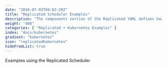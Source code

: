 ```yaml
---
date: "2016-07-03T04:02:20Z"
title: "Replicated Scheduler Examples"
description: "The components section of the Replicated YAML defines how the containers will be created and started."
weight: "400"
categories: [ "Replicated + Kubernetes Examples" ]
index: "docs/kubernetes"
gradient: "kubernetes"
icon: "replicatedKubernetes"
hideFromList: true
---
```


Examples using the Replicated Scheduler